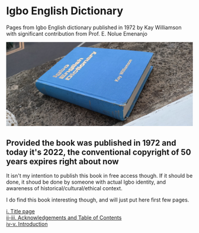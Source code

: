 # Igbo English Dictionary

Pages from Igbo English dictionary published in 1972 by Kay Williamson with significant contribution from Prof. E. Nolue Emenanjo

![book cover](book.jpeg)

## Provided the book was published in 1972 and today it's 2022, the conventional copyright of 50 years expires right about now

It isn't my intention to publish this book in free access though. If it should be done, it shoud be done by someone with actual Igbo identity, and awareness of historical/cultural/ethical context.

I do find this book interesting though, and will just put here first few pages.

[i. Title page](i01-title.md) <br>
[ii-iii. Acknowledgements and Table of Contents](i02-3-acknowledgements.md) <br>
[iv-v. Introduction](i04-5-toc-introduction.md) <br>